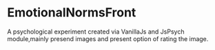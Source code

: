 # EmotionalNormsFront
 A psychological experiment created via VanillaJs and JsPsych module,mainly presend images and present option of rating the image.
